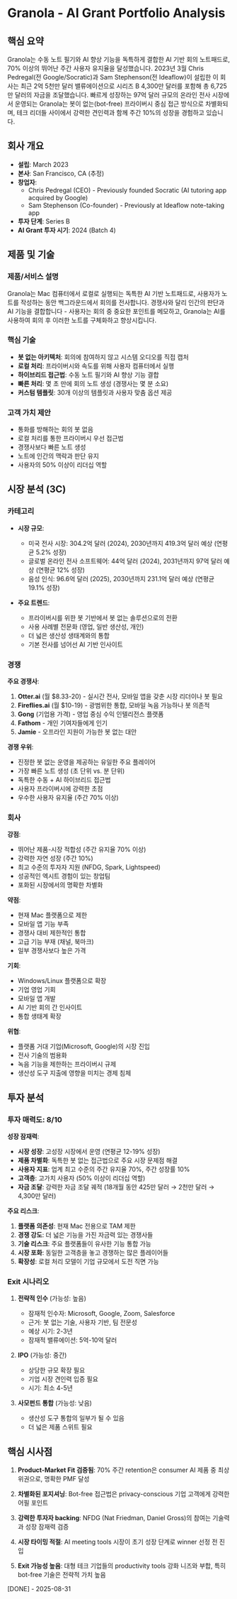 # Granola - AI Grant Portfolio Analysis

## 핵심 요약
Granola는 수동 노트 필기와 AI 향상 기능을 독특하게 결합한 AI 기반 회의 노트패드로, 70% 이상의 뛰어난 주간 사용자 유지율을 달성했습니다. 2023년 3월 Chris Pedregal(전 Google/Socratic)과 Sam Stephenson(전 Ideaflow)이 설립한 이 회사는 최근 2억 5천만 달러 밸류에이션으로 시리즈 B 4,300만 달러를 포함해 총 6,725만 달러의 자금을 조달했습니다. 빠르게 성장하는 97억 달러 규모의 온라인 전사 시장에서 운영되는 Granola는 봇이 없는(bot-free) 프라이버시 중심 접근 방식으로 차별화되며, 테크 리더들 사이에서 강력한 견인력과 함께 주간 10%의 성장을 경험하고 있습니다.

## 회사 개요
- **설립**: March 2023
- **본사**: San Francisco, CA (추정)
- **창업자**: 
  - Chris Pedregal (CEO) - Previously founded Socratic (AI tutoring app acquired by Google)
  - Sam Stephenson (Co-founder) - Previously at Ideaflow note-taking app
- **투자 단계**: Series B
- **AI Grant 투자 시기**: 2024 (Batch 4)

## 제품 및 기술

### 제품/서비스 설명
Granola는 Mac 컴퓨터에서 로컬로 실행되는 독특한 AI 기반 노트패드로, 사용자가 노트를 작성하는 동안 백그라운드에서 회의를 전사합니다. 경쟁사와 달리 인간의 판단과 AI 기능을 결합합니다 - 사용자는 회의 중 중요한 포인트를 메모하고, Granola는 AI를 사용하여 회의 후 이러한 노트를 구체화하고 향상시킵니다.

### 핵심 기술
- **봇 없는 아키텍처**: 회의에 참여하지 않고 시스템 오디오를 직접 캡처
- **로컬 처리**: 프라이버시와 속도를 위해 사용자 컴퓨터에서 실행
- **하이브리드 접근법**: 수동 노트 필기와 AI 향상 기능 결합
- **빠른 처리**: 몇 초 만에 회의 노트 생성 (경쟁사는 몇 분 소요)
- **커스텀 템플릿**: 30개 이상의 템플릿과 사용자 맞춤 옵션 제공

### 고객 가치 제안
- 통화를 방해하는 회의 봇 없음
- 로컬 처리를 통한 프라이버시 우선 접근법
- 경쟁사보다 빠른 노트 생성
- 노트에 인간의 맥락과 판단 유지
- 사용자의 50% 이상이 리더십 역할

## 시장 분석 (3C)

### 카테고리
- **시장 규모**: 
  - 미국 전사 시장: 304.2억 달러 (2024), 2030년까지 419.3억 달러 예상 (연평균 5.2% 성장)
  - 글로벌 온라인 전사 소프트웨어: 44억 달러 (2024), 2031년까지 97억 달러 예상 (연평균 12% 성장)
  - 음성 인식: 96.6억 달러 (2025), 2030년까지 231.1억 달러 예상 (연평균 19.1% 성장)
  
- **주요 트렌드**:
  - 프라이버시를 위한 봇 기반에서 봇 없는 솔루션으로의 전환
  - 사용 사례별 전문화 (영업, 일반 생산성, 개인)
  - 더 넓은 생산성 생태계와의 통합
  - 기본 전사를 넘어선 AI 기반 인사이트

### 경쟁

**주요 경쟁사**:
1. **Otter.ai** (월 $8.33-20) - 실시간 전사, 모바일 앱을 갖춘 시장 리더이나 봇 필요
2. **Fireflies.ai** (월 $10-19) - 광범위한 통합, 모바일 녹음 가능하나 봇 의존적
3. **Gong** (기업용 가격) - 영업 중심 수익 인텔리전스 플랫폼
4. **Fathom** - 개인 기여자들에게 인기
5. **Jamie** - 오프라인 지원이 가능한 봇 없는 대안

**경쟁 우위**:
- 진정한 봇 없는 운영을 제공하는 유일한 주요 플레이어
- 가장 빠른 노트 생성 (초 단위 vs. 분 단위)
- 독특한 수동 + AI 하이브리드 접근법
- 사용자 프라이버시에 강력한 초점
- 우수한 사용자 유지율 (주간 70% 이상)

### 회사

**강점**:
- 뛰어난 제품-시장 적합성 (주간 유지율 70% 이상)
- 강력한 자연 성장 (주간 10%)
- 최고 수준의 투자자 지원 (NFDG, Spark, Lightspeed)
- 성공적인 엑시트 경험이 있는 창업팀
- 포화된 시장에서의 명확한 차별화

**약점**:
- 현재 Mac 플랫폼으로 제한
- 모바일 앱 기능 부족
- 경쟁사 대비 제한적인 통합
- 고급 기능 부재 (채널, 북마크)
- 일부 경쟁사보다 높은 가격

**기회**:
- Windows/Linux 플랫폼으로 확장
- 기업 영업 기회
- 모바일 앱 개발
- AI 기반 회의 간 인사이트
- 통합 생태계 확장

**위협**:
- 플랫폼 거대 기업(Microsoft, Google)의 시장 진입
- 전사 기술의 범용화
- 녹음 기능을 제한하는 프라이버시 규제
- 생산성 도구 지출에 영향을 미치는 경제 침체

## 투자 분석

### 투자 매력도: 8/10

**성장 잠재력**:
- **시장 성장**: 고성장 시장에서 운영 (연평균 12-19% 성장)
- **제품 차별화**: 독특한 봇 없는 접근법으로 주요 시장 문제점 해결
- **사용자 지표**: 업계 최고 수준의 주간 유지율 70%, 주간 성장률 10%
- **고객층**: 고가치 사용자 (50% 이상이 리더십 역할)
- **자금 조달**: 강력한 자금 조달 궤적 (18개월 동안 425만 달러 → 2천만 달러 → 4,300만 달러)

**주요 리스크**:
1. **플랫폼 의존성**: 현재 Mac 전용으로 TAM 제한
2. **경쟁 강도**: 더 넓은 기능을 가진 자금력 있는 경쟁사들
3. **기술 리스크**: 주요 플랫폼들이 유사한 기능 통합 가능
4. **시장 포화**: 동일한 고객층을 놓고 경쟁하는 많은 플레이어들
5. **확장성**: 로컬 처리 모델이 기업 규모에서 도전 직면 가능

### Exit 시나리오
1. **전략적 인수** (가능성: 높음)
   - 잠재적 인수자: Microsoft, Google, Zoom, Salesforce
   - 근거: 봇 없는 기술, 사용자 기반, 팀 전문성
   - 예상 시기: 2-3년
   - 잠재적 밸류에이션: 5억-10억 달러

2. **IPO** (가능성: 중간)
   - 상당한 규모 확장 필요
   - 기업 시장 견인력 입증 필요
   - 시기: 최소 4-5년

3. **사모펀드 통합** (가능성: 낮음)
   - 생산성 도구 통합의 일부가 될 수 있음
   - 더 넓은 제품 스위트 필요

## 핵심 시사점

1. **Product-Market Fit 검증됨**: 70% 주간 retention은 consumer AI 제품 중 최상위권으로, 명확한 PMF 달성

2. **차별화된 포지셔닝**: Bot-free 접근법은 privacy-conscious 기업 고객에게 강력한 어필 포인트

3. **강력한 투자자 backing**: NFDG (Nat Friedman, Daniel Gross)의 참여는 기술력과 성장 잠재력 검증

4. **시장 타이밍 적절**: AI meeting tools 시장이 초기 성장 단계로 winner 선정 전 진입

5. **Exit 가능성 높음**: 대형 테크 기업들의 productivity tools 강화 니즈와 부합, 특히 bot-free 기술은 전략적 가치 높음

[DONE] - 2025-08-31